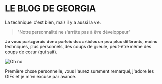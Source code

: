 # LE BLOG DE GEORGIA

La technique, c'est bien, mais il y a aussi la vie.

> "Notre personnalité ne s'arrête pas à être développeur"

Je vous partagerais donc parfois des articles un peu plus différents, moins techniques, plus personnels, des coups de gueule, peut-être même des coups de coeur (qui sait).

![Oh no](https://media.giphy.com/media/9Fticsj7froxbpd5Sg/giphy.gif)

Première chose personnelle, vous l'aurez surement remarqué, j'adore les GIFs et je m'en excuse par avance.



